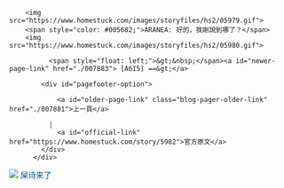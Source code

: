 ﻿<html>

        <img src="https://www.homestuck.com/images/storyfiles/hs2/05979.gif">
        <span style="color: #005682;">ARANEA: 好的，我剛說到哪了？</span>
        <img src="https://www.homestuck.com/images/storyfiles/hs2/05980.gif">
<div class="pagefoot">
            
              <span style="float: left;">&gt;&nbsp;</span><a id="newer-page-link" href="./007883"> [A6I5] ==&gt;</a>
            
            <div id="pagefooter-option">
              
                <a id="older-page-link" class="blog-pager-older-link" href="./007881">上一頁</a>
              
              |
                <a id="official-link" href="https://www.homestuck.com/story/5982">官方原文</a>
            </div>
          </div>
<img src="https://www.homestuck2.com/assets/panels/00001.gif">
        <span style="color: #005682;">屎诗来了</span>
